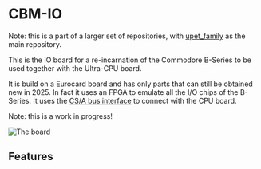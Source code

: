 
# CBM-IO

Note: this is a part of a larger set of repositories, with [upet_family](https://github.com/fachat/upet_family) as the main repository.

This is the IO board for a re-incarnation of the Commodore B-Series to be used together with the Ultra-CPU board.

It is build on a Eurocard board and has only parts that can still be obtained new in 2025. In fact it uses an FPGA to emulate all the I/O chips of the B-Series.
It uses the [CS/A bus interface](http://www.6502.org/users/andre/csa/index.html) to connect with the CPU board.

Note: this is a work in progress!

![The board](images/newboard.jpg)

## Features
